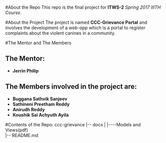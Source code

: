 #About the Repo
This repo is the final project for **ITWS-2** *Spring 2017 IIITH Course*.

#About the Project
The project is named **CCC-Grievance Portal** and involves the development of a *web-app* which is a portal to register complaints about the violent canines in a community.

#The Mentor and The Members
## The Mentor:
* **Jerrin Philip**
## The Members involved in the project are:
* **Buggana Sathvik Sanjeev**
* **Sathineni Preetham Reddy**
* **Anirudh Reddy**
* **Koushik Sai Achyuth Ayila**

#Contents of the Repo:
ccc-grievance
|-- docs
|   |----Models and Views(pdf)	
|-- README.md



 


